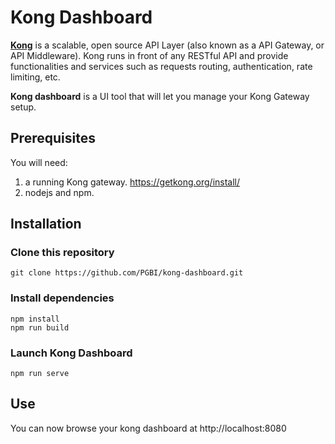 # Kong Dashboard

[**Kong**](https://getkong.org/) is a scalable, open source API Layer (also known as a API Gateway, or API Middleware). Kong runs in front of any RESTful API and provide functionalities
and services such as requests routing, authentication, rate limiting, etc.



**Kong dashboard** is a UI tool that will let you manage your Kong Gateway setup.

## Prerequisites

You will need:

1. a running Kong gateway. https://getkong.org/install/
2. nodejs and npm.

## Installation

### Clone this repository

    git clone https://github.com/PGBI/kong-dashboard.git
    
### Install dependencies

    npm install
    npm run build

### Launch Kong Dashboard

    npm run serve
    
## Use

You can now browse your kong dashboard at http://localhost:8080
